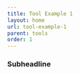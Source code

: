 ```yaml
---
title: Tool Example 1
layout: home
url: tool-example-1
parent: tools
order: 1
---
```


### Subheadline